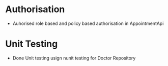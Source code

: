 # Authorisation
 - Auhorised role based and policy based authorisation in AppointmentApi

# Unit Testing
 - Done Unit testing usign nunit testing for Doctor Repository